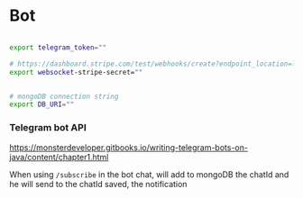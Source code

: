 # Bot 




```` bash 

export telegram_token=""

# https://dashboard.stripe.com/test/webhooks/create?endpoint_location=local
export websocket-stripe-secret=""


# mongoDB connection string
export DB_URI=""

````


### Telegram bot API 

https://monsterdeveloper.gitbooks.io/writing-telegram-bots-on-java/content/chapter1.html


When using <code>/subscribe</code> in the bot chat, will add to mongoDB the chatId and he will send to the chatId saved, the notification